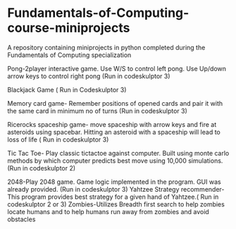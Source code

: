 # Fundamentals-of-Computing-course-miniprojects
A repository containing miniprojects in python completed during the Fundamentals of Computing specialization


Pong-2player interactive game. Use W/S to control left pong. Use Up/down arrow keys to control right pong (Run in codeskulptor 3)

Blackjack Game ( Run in Codeskulptor 3)

Memory card game- Remember positions of opened cards and pair it with the same card in minimum no of turns (Run in codeskulptor 3)

Ricerocks spaceship game- move spaceship with arrow keys and fire at asteroids using spacebar. Hitting an asteroid with a spaceship will lead to loss of life  ( Run in codeskulptor 3)

Tic Tac Toe- Play classic tictactoe against computer. Built using monte carlo methods by which computer predicts best move using 10,000 simulations.
(Run in codeskulptor 2)

2048-Play 2048 game. Game logic implemented in the program. GUI was already provided.
(Run in codeskulptor 3)
Yahtzee Strategy recommender- This program provides best strategy for a given hand of Yahtzee.( Run in codeskulptor 2 or 3)
Zombies-Utilizes Breadth first search to help zombies locate humans and to help humans run away from zombies and avoid obstacles
